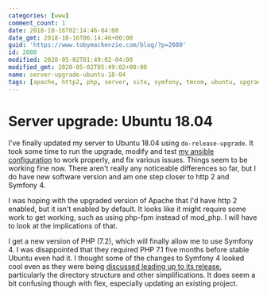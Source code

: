 ```yaml
---
categories: [www]
comment_count: 1
date: 2018-10-16T02:14:46-04:00
date_gmt: 2018-10-16T06:14:46+00:00
guid: 'https://www.tobymackenzie.com/blog/?p=2080'
id: 2080
modified: 2020-05-02T01:49:02-04:00
modified_gmt: 2020-05-02T05:49:02+00:00
name: server-upgrade-ubuntu-18-04
tags: [apache, http2, php, server, site, symfony, tmcom, ubuntu, upgrade]
---
```


Server upgrade: Ubuntu 18.04
============================

I've finally updated my server to Ubuntu 18.04 using `do-release-upgrade`.<!--more-->  It took some time to run the upgrade, modify and test [my ansible configuration](https://github.com/tobymackenzie/server-tobymackenzie.com/) to work properly, and fix various issues.  Things seem to be working fine now.  There aren't really any noticeable differences so far, but I do have new software version and am one step closer to http 2 and Symfony 4.

I was hoping with the upgraded version of Apache that I'd have http 2 enabled, but it isn't enabled by default.  It looks like it might require some work to get working, such as using php-fpm instead of mod_php.  I will have to look at the implications of that.

I get a new version of PHP (7.2), which will finally allow me to use Symfony 4.  I was disappointed that they required PHP 7.1 five months before stable Ubuntu even had it.  I thought some of the changes to Symfony 4 looked cool even as they were being [discussed leading up to its release](https://symfony.com/blog/symfony-4-a-new-way-to-develop-applications), particularly the directory structure and other simplifications.  It does seem a bit confusing though with flex, especially updating an existing project.
